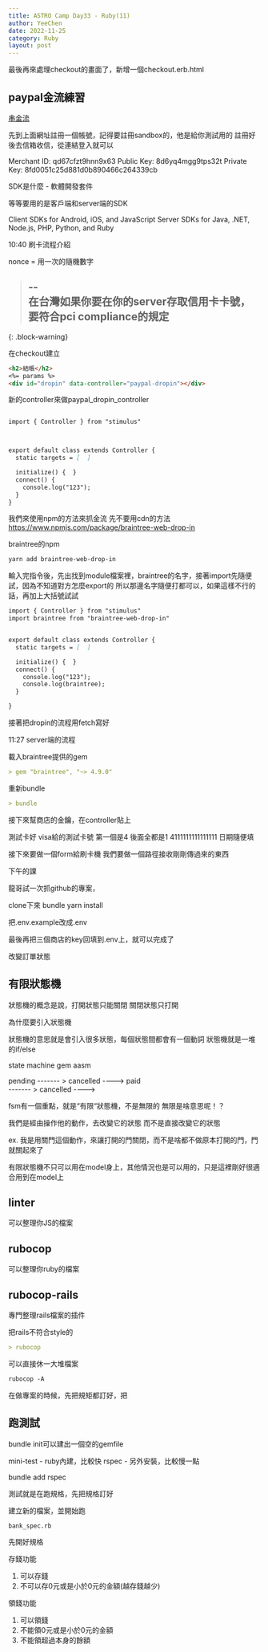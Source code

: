 ```yaml
---
title: ASTRO Camp Day33 - Ruby(11)
author: YeeChen
date: 2022-11-25
category: Ruby
layout: post
---
```





最後再來處理checkout的畫面了，新增一個checkout.erb.html





paypal金流練習
------

[串金流](https://developer.paypal.com/braintree/docs/start/overview)

先到上面網址註冊一個帳號，記得要註冊sandbox的，他是給你測試用的
註冊好後去信箱收信，從連結登入就可以

Merchant ID: qd67cfzt9hnn9x63
Public Key: 8d6yq4mgg9tps32t
Private Key: 8fd0051c25d881d0b890466c264339cb


SDK是什麼 - 軟體開發套件

等等要用的是客戶端和server端的SDK


Client SDKs for Android, iOS, and JavaScript
Server SDKs for Java, .NET, Node.js, PHP, Python, and Ruby




10:40
刷卡流程介紹

nonce = 用一次的隨機數字


> --  
> 在台灣如果你要在你的server存取信用卡卡號，要符合pci compliance的規定  
> --  
{: .block-warning}




在checkout建立
```md
<h2>結帳</h2>
<%= params %>
<div id="dropin" data-controller="paypal-dropin"></div>

```




新的controller來做paypal_dropin_controller
```md

import { Controller } from "stimulus"



export default class extends Controller {
  static targets = [  ]

  initialize() {  }
  connect() {
    console.log("123");
  }
}

```



我們來使用npm的方法來抓金流
先不要用cdn的方法
https://www.npmjs.com/package/braintree-web-drop-in

braintree的npm
```md
yarn add braintree-web-drop-in
```


輸入完指令後，先出找到module檔案裡，braintree的名字，接著import先隨便試，因為不知道對方怎麼export的
所以那邊名字隨便打都可以，如果這樣不行的話，再加上大括號試試

```md
import { Controller } from "stimulus"
import braintree from "braintree-web-drop-in"


export default class extends Controller {
  static targets = [  ]

  initialize() {  }
  connect() {
    console.log("123");
    console.log(braintree);
  }

}
```




接著把dropin的流程用fetch寫好



11:27 server端的流程


載入braintree提供的gem
```md
> gem "braintree", "~> 4.9.0"
```

重新bundle
```md
> bundle
```

接下來幫商店的金鑰，在controller貼上







測試卡好
visa給的測試卡號 第一個是4
後面全都是1
4111111111111111
日期隨便填



接下來要做一個form給刷卡機
我們要做一個路徑接收剛剛傳過來的東西




下午的課


龍哥試一次抓github的專案，

clone下來
bundle
yarn install

把.env.example改成.env

最後再把三個商店的key回填到.env上，就可以完成了






改變訂單狀態

有限狀態機
------

狀態機的概念是說，打開狀態只能關閉 關閉狀態只打開

為什麼要引入狀態機

狀態機的意思就是會引入很多狀態，每個狀態間都會有一個動詞
狀態機就是一堆的if/else



state machine gem
aasm 




pending  ------- >  cancelled               ---->
                                    paid                
         ------- >  cancelled               ---->




fsm有一個重點，就是“有限“狀態機，不是無限的
無限是啥意思呢！？

我們是經由操作他的動作，去改變它的狀態
而不是直接改變它的狀態

ex. 我是用關門這個動作，來讓打開的門關閉，而不是啥都不做原本打開的門，門就關起來了




有限狀態機不只可以用在model身上，其他情況也是可以用的，只是這裡剛好很適合用到在model上







linter
------
可以整理你JS的檔案



rubocop
------
可以整理你ruby的檔案


rubocop-rails
------
專門整理rails檔案的插件


把rails不符合style的
```md
> rubocop
```

可以直接休一大堆檔案
```md
rubocop -A 
```


在做專案的時候，先把規矩都訂好，把






跑測試
------

bundle init可以建出一個空的gemfile


mini-test - ruby內建，比較快
rspec - 另外安裝，比較慢一點



bundle add rspec

測試就是在跑規格，先把規格訂好


建立新的檔案，並開始跑
```md
bank_spec.rb

```


先開好規格

存錢功能
1. 可以存錢
2. 不可以存0元或是小於0元的金額(越存錢越少)

領錢功能

1. 可以領錢
2. 不能領0元或是小於0元的金額
3. 不能領超過本身的餘額














































